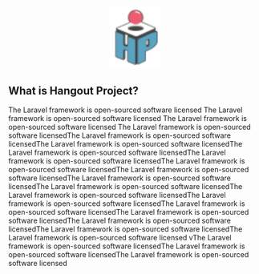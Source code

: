 <p align="center"><a href="https://laravel.com" target="_blank"><img src="https://github.com/2366bba/hop/blob/main/public/depan/img/Logo.png" width="100" alt="Laravel Logo"></a></p>

## What is Hangout Project?

The Laravel framework is open-sourced software licensed The Laravel framework is open-sourced software licensed The Laravel framework is open-sourced software licensed The Laravel framework is open-sourced software licensedThe Laravel framework is open-sourced software licensedThe Laravel framework is open-sourced software licensedThe Laravel framework is open-sourced software licensedThe Laravel framework is open-sourced software licensedThe Laravel framework is open-sourced software licensedThe Laravel framework is open-sourced software licensedThe Laravel framework is open-sourced software licensedThe Laravel framework is open-sourced software licensedThe Laravel framework is open-sourced software licensedThe Laravel framework is open-sourced software licensedThe Laravel framework is open-sourced software licensedThe Laravel framework is open-sourced software licensedThe Laravel framework is open-sourced software licensedThe Laravel framework is open-sourced software licensedThe Laravel framework is open-sourced software licensed vThe Laravel framework is open-sourced software licensedThe Laravel framework is open-sourced software licensedThe Laravel framework is open-sourced software licensed
